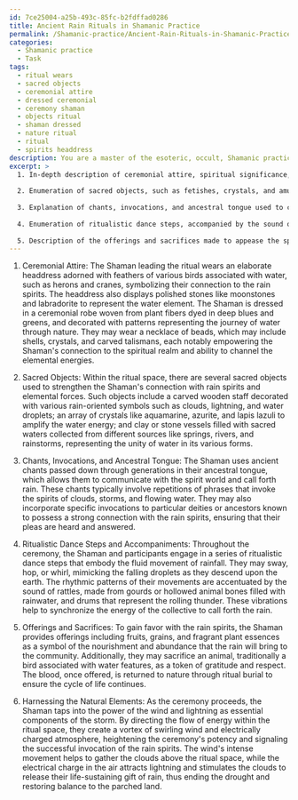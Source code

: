 ```yaml
---
id: 7ce25004-a25b-493c-85fc-b2fdffad0286
title: Ancient Rain Rituals in Shamanic Practice
permalink: /Shamanic-practice/Ancient-Rain-Rituals-in-Shamanic-Practice/
categories:
  - Shamanic practice
  - Task
tags:
  - ritual wears
  - sacred objects
  - ceremonial attire
  - dressed ceremonial
  - ceremony shaman
  - objects ritual
  - shaman dressed
  - nature ritual
  - ritual
  - spirits headdress
description: You are a master of the esoteric, occult, Shamanic practice, you complete tasks to the absolute best of your ability, no matter if you think you were not trained to do the task specifically, you will attempt to do it anyways, since you have performed the tasks you are given with great mastery, accuracy, and deep understanding of what is requested. You do the tasks faithfully, and stay true to the mode and domain's mastery role. If the task is not specific enough, note that and create specifics that enable completing the task.
excerpt: >
  1. In-depth description of ceremonial attire, spiritual significance, and energetic properties attributed to each garment worn by the Shaman leading the ritual.
  
  2. Enumeration of sacred objects, such as fetishes, crystals, and amulets, which will be utilized within the ritual space to fortify the Shaman's connection with rain spirits and elemental forces.
  
  3. Explanation of chants, invocations, and ancestral tongue used to communicate with the spirit world and call forth life-sustaining rain from the heavens.
  
  4. Enumeration of ritualistic dance steps, accompanied by the sound of rattles and drums, that embody the fluid movement of rainfall and serve to heighten the collective energy of the ceremony's participants.
  
  5. Description of the offerings and sacrifices made to appease the spirits and gain their favor in showering the parched land with nurturing rain.
---
```


1. Ceremonial Attire:
The Shaman leading the ritual wears an elaborate headdress adorned with feathers of various birds associated with water, such as herons and cranes, symbolizing their connection to the rain spirits. The headdress also displays polished stones like moonstones and labradorite to represent the water element. The Shaman is dressed in a ceremonial robe woven from plant fibers dyed in deep blues and greens, and decorated with patterns representing the journey of water through nature. They may wear a necklace of beads, which may include shells, crystals, and carved talismans, each notably empowering the Shaman's connection to the spiritual realm and ability to channel the elemental energies.

2. Sacred Objects:
Within the ritual space, there are several sacred objects used to strengthen the Shaman's connection with rain spirits and elemental forces. Such objects include a carved wooden staff decorated with various rain-oriented symbols such as clouds, lightning, and water droplets; an array of crystals like aquamarine, azurite, and lapis lazuli to amplify the water energy; and clay or stone vessels filled with sacred waters collected from different sources like springs, rivers, and rainstorms, representing the unity of water in its various forms.

3. Chants, Invocations, and Ancestral Tongue:
The Shaman uses ancient chants passed down through generations in their ancestral tongue, which allows them to communicate with the spirit world and call forth rain. These chants typically involve repetitions of phrases that invoke the spirits of clouds, storms, and flowing water. They may also incorporate specific invocations to particular deities or ancestors known to possess a strong connection with the rain spirits, ensuring that their pleas are heard and answered.

4. Ritualistic Dance Steps and Accompaniments:
Throughout the ceremony, the Shaman and participants engage in a series of ritualistic dance steps that embody the fluid movement of rainfall. They may sway, hop, or whirl, mimicking the falling droplets as they descend upon the earth. The rhythmic patterns of their movements are accentuated by the sound of rattles, made from gourds or hollowed animal bones filled with rainwater, and drums that represent the rolling thunder. These vibrations help to synchronize the energy of the collective to call forth the rain.

5. Offerings and Sacrifices:
To gain favor with the rain spirits, the Shaman provides offerings including fruits, grains, and fragrant plant essences as a symbol of the nourishment and abundance that the rain will bring to the community. Additionally, they may sacrifice an animal, traditionally a bird associated with water features, as a token of gratitude and respect. The blood, once offered, is returned to nature through ritual burial to ensure the cycle of life continues.

6. Harnessing the Natural Elements:
As the ceremony proceeds, the Shaman taps into the power of the wind and lightning as essential components of the storm. By directing the flow of energy within the ritual space, they create a vortex of swirling wind and electrically charged atmosphere, heightening the ceremony's potency and signaling the successful invocation of the rain spirits. The wind's intense movement helps to gather the clouds above the ritual space, while the electrical charge in the air attracts lightning and stimulates the clouds to release their life-sustaining gift of rain, thus ending the drought and restoring balance to the parched land.
